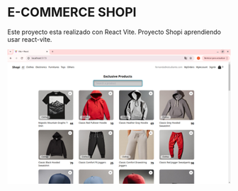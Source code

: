 # E-COMMERCE SHOPI

Este proyecto esta realizado con React Vite.
Proyecto Shopi aprendiendo usar react-vite.

![alt text](image-1.png)